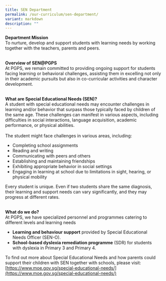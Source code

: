 ```yaml
---
title: SEN Department
permalink: /our-curriculum/sen-department/
variant: markdown
description: ""
---
```

<b>Department Mission</b><br>
To nurture, develop and support students with learning needs by working together with the teachers, parents and peers.<br><br>

<b>Overview of SEN@PGPS</b><br>
At PGPS, we remain committed to providing ongoing support for students facing learning or behavioral challenges, assisting them in excelling not only in their academic pursuits but also in co-curricular activities and character development.<br><br>

<b>What are Special Educational Needs (SEN)?</b><br>
A student with special educational needs may encounter challenges in learning and/or behavior that surpass those typically faced by children of the same age. These challenges can manifest in various aspects, including difficulties in social interactions, language acquisition, academic performance, or physical abilities.<br><br>
The student might face challenges in various areas, including:
<br>

<ul>
   <li>Completing school assignments</li>
   <li>Reading and writing</li>
   <li>Communicating with peers and others</li>
	 <li>Establishing and maintaining friendships</li>
 <li>Exhibiting appropriate behavior in social settings</li>
<li>Engaging in learning at school due to limitations in sight, hearing, or physical mobility<br></li></ul>


Every student is unique. Even if two students share the same diagnosis, their learning and support needs can vary significantly, and they may progress at different rates.<br><br>
	
	
<span style="colour:#84C53D"><b>What do we do? </b></span><br>
At PGPS, we have specialized personnel and programmes catering to different levels and learning needs<br>

<ul>
   <li><b>Learning and behaviour support</b> provided by Special Educational Needs Officer (SEN-O).</li>
   <li><b>School-based dyslexia remediation programme</b> (SDR) for students with dyslexia in Primary 3 and Primary 4. </li>
   
</ul>
      

To find out more about Special Educational Needs and how parents could support their children with SEN together with schools, please visit: [https://www.moe.gov.sg/special-educational-needs/](https://www.moe.gov.sg/special-educational-needs/)<br><br>

